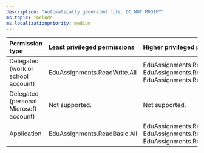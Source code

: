 ```yaml
---
description: "Automatically generated file. DO NOT MODIFY"
ms.topic: include
ms.localizationpriority: medium
---
```


|Permission type|Least privileged permissions|Higher privileged permissions|
|:---|:---|:---|
|Delegated (work or school account)|EduAssignments.ReadWrite.All|EduAssignments.Read, EduAssignments.Read.All, EduAssignments.ReadWrite|
|Delegated (personal Microsoft account)|Not supported.|Not supported.|
|Application|EduAssignments.ReadBasic.All|EduAssignments.Read.All, EduAssignments.ReadWrite.All, EduAssignments.ReadWriteBasic.All|
